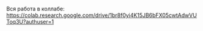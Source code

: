 Вся работа в коллабе: 
https://colab.research.google.com/drive/1br8f0yi4K15JB6bFX05cwtAdwVUToq3U?authuser=1